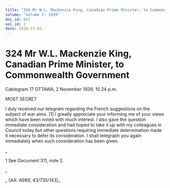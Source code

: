 ```yaml
---
title: "324 Mr W.L. Mackenzie King, Canadian Prime Minister, to Commonwealth Government"
volume: "Volume 2: 1939"
doc_id: 661
vol_id: 2
date: 1939-11-02
---
```


# 324 Mr W.L. Mackenzie King, Canadian Prime Minister, to Commonwealth Government

Cablegram 17 OTTAWA, 2 November 1939, 10.24 p.m.

MOST SECRET

I duly received our telegram regarding the French suggestions on the subject of war aims. [1] I greatly appreciate your informing me of your views which have been noted with much interest. I also gave the question immediate consideration and had hoped to take it up with my colleagues in Council today but other questions requiring immediate determination made it necessary to defer its consideration. I shall telegraph you again immediately when such consideration has been given.

_

1 See Document 311, note 2.

_

_ [AA: A989, 43/735/143]_
